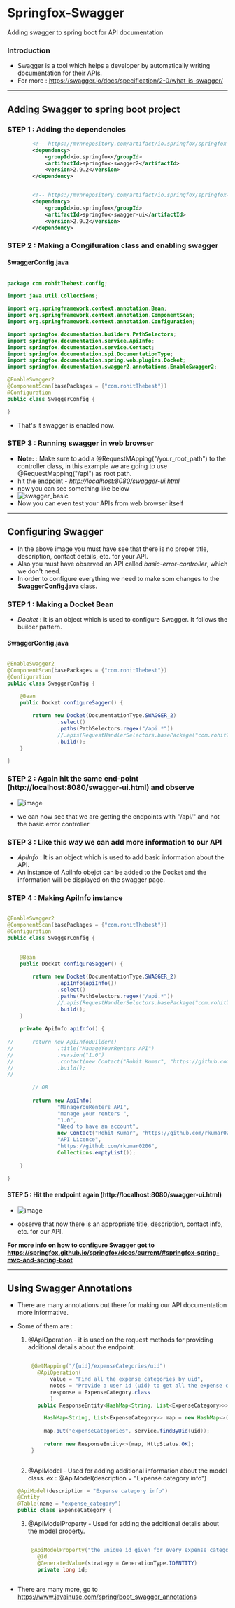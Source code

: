 # Springfox-Swagger
Adding swagger to spring boot for API documentation

### Introduction

- Swagger is a tool which helps a developer by automatically writing documentation for their APIs. 
- For more : https://swagger.io/docs/specification/2-0/what-is-swagger/

---

## Adding Swagger to spring boot project

### STEP 1 : Adding the dependencies

```xml
		<!-- https://mvnrepository.com/artifact/io.springfox/springfox-swagger2 -->
		<dependency>
			<groupId>io.springfox</groupId>
			<artifactId>springfox-swagger2</artifactId>
			<version>2.9.2</version>
		</dependency>


		<!-- https://mvnrepository.com/artifact/io.springfox/springfox-swagger-ui -->
		<dependency>
			<groupId>io.springfox</groupId>
			<artifactId>springfox-swagger-ui</artifactId>
			<version>2.9.2</version>
		</dependency>

```

### STEP 2 : Making a Congifuration class and enabling swagger

#### SwaggerConfig.java

```java

package com.rohitThebest.config;

import java.util.Collections;

import org.springframework.context.annotation.Bean;
import org.springframework.context.annotation.ComponentScan;
import org.springframework.context.annotation.Configuration;

import springfox.documentation.builders.PathSelectors;
import springfox.documentation.service.ApiInfo;
import springfox.documentation.service.Contact;
import springfox.documentation.spi.DocumentationType;
import springfox.documentation.spring.web.plugins.Docket;
import springfox.documentation.swagger2.annotations.EnableSwagger2;

@EnableSwagger2
@ComponentScan(basePackages = {"com.rohitThebest"})
@Configuration
public class SwaggerConfig {

}
```

- That's it swagger is enabled now.

### STEP 3 : Running swagger in web browser

- **Note:** : Make sure to add a @RequestMApping("/your_root_path") to the controller class, in this example we are going to use @RequestMapping("/api") as root path.
- hit the endpoint - *http://localhost:8080/swagger-ui.html*
- now you can see something like below
- ![swagger_basic](https://user-images.githubusercontent.com/63965898/143193101-54b87895-3660-4c9d-9df8-a4d76f39b294.png)
- Now you can even test your APIs from web browser itself

---

## Configuring Swagger

- In the above image you must have see that there is no proper title, description, contact details, etc. for your API.
- Also you must have observed an API called *basic-error-controller*, which we don't need.
- In order to configure everything we need to make som changes to the **SwaggerConfig.java** class.

### STEP 1 : Making a Docket Bean

- *Docket* : It is an object which is used to configure Swagger. It follows the builder pattern. 

#### SwaggerConfig.java

```java

@EnableSwagger2
@ComponentScan(basePackages = {"com.rohitThebest"})
@Configuration
public class SwaggerConfig {

	@Bean
	public Docket configureSagger() {
		
		return new Docket(DocumentationType.SWAGGER_2)
				.select()
				.paths(PathSelectors.regex("/api.*"))
				//.apis(RequestHandlerSelectors.basePackage("com.rohitThebest*"))
				.build();
	}

}

```

### STEP 2 : Again hit the same end-point (http://localhost:8080/swagger-ui.html) and observe

- ![image](https://user-images.githubusercontent.com/63965898/143194696-674125ff-ad2c-4188-a428-bceaeff6324c.png)

- we can now see that we are getting the endpoints with "/api/" and not the basic error controller

### STEP 3 : Like this way we can add more information to our API

- *ApiInfo* : It is an object which is used to add basic information about the API.
- An instance of ApiInfo obejct can be added to the Docket and the information will be displayed on the swagger page.

### STEP 4 : Making ApiInfo instance

```java

@EnableSwagger2
@ComponentScan(basePackages = {"com.rohitThebest"})
@Configuration
public class SwaggerConfig {

	
	@Bean
	public Docket configureSagger() {
		
		return new Docket(DocumentationType.SWAGGER_2)
				.apiInfo(apiInfo())
				.select()
				.paths(PathSelectors.regex("/api.*"))
				//.apis(RequestHandlerSelectors.basePackage("com.rohitThebest*"))
				.build();
	}
	
	private ApiInfo apiInfo() {
		
//		return new ApiInfoBuilder()
//				.title("ManageYourRenters API")
//				.version("1.0")
//				.contact(new Contact("Rohit Kumar", "https://github.com/rkumar0206/", "rkumar8092378845@gmail.com"))
//				.build();
//		
		
		// OR
		
		return new ApiInfo(
				"ManageYouRenters API",
				"manage your renters ",
				"1.0", 
				"Need to have an account",
				new Contact("Rohit Kumar", "https://github.com/rkumar0206/", "rkumar8092378845@gmail.com"),
				"API Licence", 
				"https://github.com/rkumar0206", 
				Collections.emptyList());
			
	}
	
}

```

#### STEP 5 : Hit the endpoint again (http://localhost:8080/swagger-ui.html)

- ![image](https://user-images.githubusercontent.com/63965898/143195700-3a5d7c9b-1d2f-4c26-9cd3-3fc75ce0e583.png)

- observe that now there is an appropriate title, description, contact info, etc. for our API.

**For more info on how to configure Swagger got to https://springfox.github.io/springfox/docs/current/#springfox-spring-mvc-and-spring-boot**

---


## Using Swagger Annotations

- There are many annotations out there for making our API documentation more informative.
- Some of them are : 
  1. @ApiOperation - it is used on the request methods for providing additional details about the endpoint.
     ```java
     
      @GetMapping("/{uid}/expenseCategories/uid")
	    @ApiOperation(
			value = "Find all the expense categories by uid",
			notes = "Provide a user id (uid) to get all the expense categories saved by that user",
			response = ExpenseCategory.class
			)
    	public ResponseEntity<HashMap<String, List<ExpenseCategory>>> getExpenseCategoriesByUid(@PathVariable String uid) {

		  HashMap<String, List<ExpenseCategory>> map = new HashMap<>();
		
		  map.put("expenseCategories", service.findByUid(uid));
		
		  return new ResponseEntity<>(map, HttpStatus.OK);
	  }
    
     ```
  2. @ApiModel - Used for adding additional information about the model class. ex : @ApiModel(description = "Expense category info")
    
    ```java
    @ApiModel(description = "Expense category info")
    @Entity
    @Table(name = "expense_category")
    public class ExpenseCategory {

    ```
    
  3. @ApiModelProperty - Used for adding the additional details about the model property.
     ```java
     
      @ApiModelProperty("the unique id given for every expense category")
	    @Id
	    @GeneratedValue(strategy = GenerationType.IDENTITY)
	    private long id;
      
     ```
 - There are many more, go to https://www.javainuse.com/spring/boot_swagger_annotations

